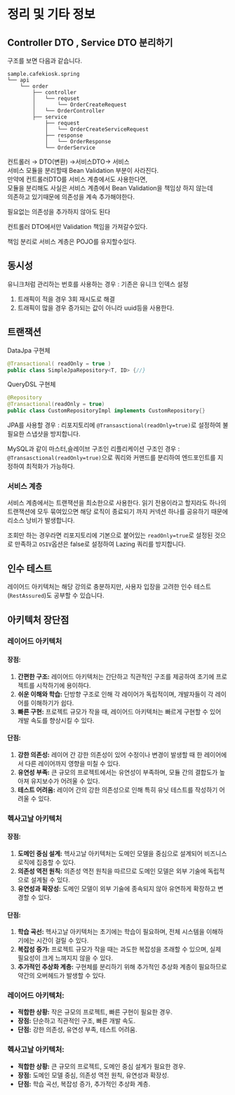# 정리 및 기타 정보  

## Controller DTO , Service DTO 분리하기
구조를 보면 다음과 같습니다.
```Text
sample.cafekiosk.spring
└── api
    └── order
        ├── controller
        │   └── requset
        │       └── OrderCreateRequest
        │   └── OrderController
        ├── service
            ├── request
            │   └── OrderCreateServiceRequest
            ├── response
            │   └── OrderResponse
            └── OrderService
```  
컨트롤러 → DTO(변환) →서비스DTO→ 서비스  
서비스 모듈을 분리할때 Bean Validation 부분이 사라진다.  
만약에 컨트롤러DTO를 서비스 계층에서도 사용한다면,  
모듈을 분리해도 사실은 서비스 계층에서 Bean Validation을 책임상 하지 않는데  
의존하고 있기때문에 의존성을 계속 추가해야한다.

<procedure title="장점">
    <step>
        <p>필요없는 의존성을 추가하지 않아도 된다</p>
        <p>컨트롤러 DTO에서만 Validation 책임을 가져갈수있다.</p>
    </step>
    <step>
        <p>책임 분리로 서비스 계층은 POJO를 유지할수있다.</p>
    </step>
</procedure>

## 동시성 

유니크처럼 관리하는 번호를 사용하는 경우
: 기존은 유니크 인덱스 설정
1. 트래픽이 적을 경우 3회 재시도로 해결
2. 트래픽이 많을 경우 증가되는 값이 아니라 uuid등을 사용한다.
  
## 트랜잭션
DataJpa 구현체 
```Java
@Transactional( readOnly = true )
public class SimpleJpaRepository<T, ID> {//}
```  
QueryDSL 구현체
```Java
@Repository
@Transactional(readOnly = true)
public class CustomRepositoryImpl implements CustomRepository{}
```  
  
JPA를 사용할 경우
: 리포지토리에 `@Transasctional(readOnly=true)`로 설정하여 불필요한 스냅샷을 방지합니다.  
  
MySQL과 같이 마스터,슬레이브 구조인 리플리케이션 구조인 경우
: `@Transasctional(readOnly=true)`으로 쿼리와 커맨드를 분리하여 엔드포인트를 지정하여 최적화가 가능하다.
  
### 서비스 계층
서비스 계층에서는 트랜잭션을 최소한으로 사용한다. 
읽기 전용이라고 할지라도 하나의 트랜잭션에 모두 묶여있으면 해당 로직이 종료되기 까지 
커넥션 하나를 공유하기 때문에 리소스 낭비가 발생합니다.  
  
조회만 하는 경우라면 리포지토리에 기본으로 붙어있는 `readOnly=true`로 설정된 것으로 만족하고
`OSIV`옵션은 false로 설정하여 Lazing 쿼리를 방지합니다.  
  
## 인수 테스트  
레이어드 아키텍처는 해당 강의로 충분하지만, 사용자 입장을 고려한 인수 테스트(`RestAssured`)도 공부할 수 있습니다.

## 아키텍처 장단점

### 레이어드 아키텍처
#### 장점:
1. **간편한 구조:** 레이어드 아키텍처는 간단하고 직관적인 구조를 제공하여 초기에 프로젝트를 시작하기에 용이하다.
2. **쉬운 이해와 학습:** 단방향 구조로 인해 각 레이어가 독립적이며, 개발자들이 각 레이어를 이해하기가 쉽다.
3. **빠른 구현:** 프로젝트 규모가 작을 때, 레이어드 아키텍처는 빠르게 구현할 수 있어 개발 속도를 향상시킬 수 있다.

#### 단점:
1. **강한 의존성:** 레이어 간 강한 의존성이 있어 수정이나 변경이 발생할 때 한 레이어에서 다른 레이어까지 영향을 미칠 수 있다.
2. **유연성 부족:** 큰 규모의 프로젝트에서는 유연성이 부족하며, 모듈 간의 결합도가 높아져 유지보수가 어려울 수 있다.
3. **테스트 어려움:** 레이어 간의 강한 의존성으로 인해 특히 유닛 테스트를 작성하기 어려울 수 있다.

### 헥사고날 아키텍처
#### 장점:
1. **도메인 중심 설계:** 헥사고날 아키텍처는 도메인 모델을 중심으로 설계되어 비즈니스 로직에 집중할 수 있다.
2. **의존성 역전 원칙:** 의존성 역전 원칙을 따르므로 도메인 모델은 외부 기술에 독립적으로 설계될 수 있다.
3. **유연성과 확장성:** 도메인 모델이 외부 기술에 종속되지 않아 유연하게 확장하고 변경할 수 있다.

#### 단점:
1. **학습 곡선:** 헥사고날 아키텍처는 초기에는 학습이 필요하며, 전체 시스템을 이해하기에는 시간이 걸릴 수 있다.
2. **복잡성 증가:** 프로젝트 규모가 작을 때는 과도한 복잡성을 초래할 수 있으며, 실제 필요성이 크게 느껴지지 않을 수 있다.
3. **추가적인 추상화 계층:** 구현체를 분리하기 위해 추가적인 추상화 계층이 필요하므로 약간의 오버헤드가 발생할 수 있다.

### 레이어드 아키텍처:
- **적합한 상황:** 작은 규모의 프로젝트, 빠른 구현이 필요한 경우.
- **장점:** 단순하고 직관적인 구조, 빠른 개발 속도.
- **단점:** 강한 의존성, 유연성 부족, 테스트 어려움.

### 헥사고날 아키텍처:
- **적합한 상황:** 큰 규모의 프로젝트, 도메인 중심 설계가 필요한 경우.
- **장점:** 도메인 모델 중심, 의존성 역전 원칙, 유연성과 확장성.
- **단점:** 학습 곡선, 복잡성 증가, 추가적인 추상화 계층.
